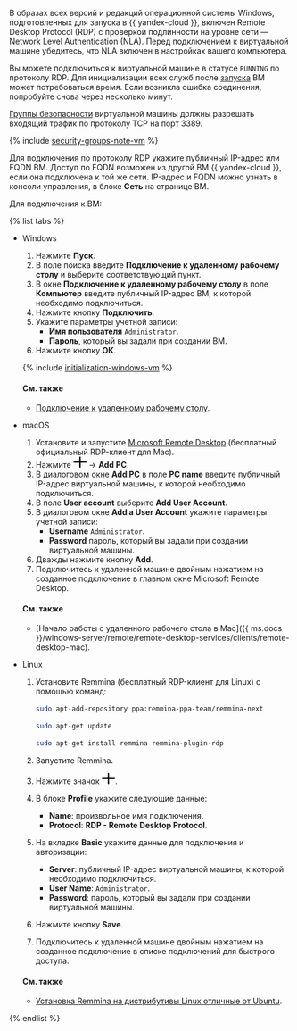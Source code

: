 В образах всех версий и редакций операционной системы Windows, подготовленных для запуска в {{ yandex-cloud }}, включен Remote Desktop Protocol (RDP) с проверкой подлинности на уровне сети — Network Level Authentication (NLA). Перед подключением к виртуальной машине убедитесь, что NLA включен в настройках вашего компьютера.

Вы можете подключиться к виртуальной машине в статусе `RUNNING` по протоколу RDP. Для инициализации всех служб после [запуска](../compute/operations/vm-control/vm-stop-and-start.md#start) ВМ может потребоваться время. Если возникла ошибка соединения, попробуйте снова через несколько минут.

[Группы безопасности](../vpc/concepts/security-groups.md) виртуальной машины должны разрешать входящий трафик по протоколу TCP на порт 3389.
  
  {% include [security-groups-note-vm](vpc/security-groups-note-vm.md) %}

Для подключения по протоколу RDP укажите публичный IP-адрес или FQDN ВМ. Доступ по FQDN возможен из другой ВМ {{ yandex-cloud }}, если она подключена к той же сети. IP-адрес и FQDN можно узнать в консоли управления, в блоке **Сеть** на странице ВМ.

Для подключения к ВМ:

{% list tabs %}

- Windows

  1. Нажмите **Пуск**.
  1. В поле поиска введите **Подключение к удаленному рабочему столу** и выберите соответствующий пункт.
  1. В окне **Подключение к удаленному рабочему столу** в поле **Компьютер** введите публичный IP-адрес ВМ, к которой необходимо подключиться.
  1. Нажмите кнопку **Подключить**.
  1. Укажите параметры учетной записи:
     * **Имя пользователя** `Administrator`.
     * **Пароль**, который вы задали при создании ВМ.
  1. Нажмите кнопку **ОК**.

  {% include [initialization-windows-vm](initialization-windows-vm.md) %}

  #### См. также

  * [Подключение к удаленному рабочему столу](https://support.microsoft.com/ru-ru/help/17463/windows-7-connect-to-another-computer-remote-desktop-connection).

- macOS

  1. Установите и запустите [Microsoft Remote Desktop](https://itunes.apple.com/ru/app/microsoft-remote-desktop/id1295203466) (бесплатный официальный RDP-клиент для Mac).
  1. Нажмите ![image](../_assets/plus.svg) → **Add PC**.
  1. В диалоговом окне **Add PC** в поле **PC name** введите публичный IP-адрес виртуальной машины, к которой необходимо подключиться.
  1. В поле **User account** выберите **Add User Account**.
  1. В диалоговом окне **Add a User Account** укажите параметры учетной записи:
     * **Username** `Administrator`.
     * **Password** пароль, который вы задали при создании виртуальной машины.
  1. Дважды нажмите кнопку **Add**.
  1. Подключитесь к удаленной машине двойным нажатием на созданное подключение в главном окне Microsoft Remote Desktop.

  #### См. также

  * [Начало работы с удаленного рабочего стола в Mac]({{ ms.docs }}/windows-server/remote/remote-desktop-services/clients/remote-desktop-mac).

- Linux

  1. Установите Remmina (бесплатный RDP-клиент для Linux) с помощью команд:

     ```bash
     sudo apt-add-repository ppa:remmina-ppa-team/remmina-next
     ```

     ```bash
     sudo apt-get update
     ```

     ```bash
     sudo apt-get install remmina remmina-plugin-rdp
     ```

  1. Запустите Remmina.
  1. Нажмите значок ![image](../_assets/plus.svg).
  1. В блоке **Profile** укажите следующие данные:
     * **Name**: произвольное имя подключения.
     * **Protocol**: **RDP - Remote Desktop Protocol**.
  1. На вкладке **Basic** укажите данные для подключения и авторизации:
     * **Server**: публичный IP-адрес виртуальной машины, к которой необходимо подключиться.
     * **User Name**: `Administrator`.
     * **Password**: пароль, который вы задали при создании виртуальной машины.
  1. Нажмите кнопку **Save**.
  1. Подключитесь к удаленной машине двойным нажатием на созданное подключение в списке подключений для быстрого доступа.

  #### См. также

  * [Установка Remmina на дистрибутивы Linux отличные от Ubuntu](https://remmina.org/how-to-install-remmina/).

{% endlist %}
